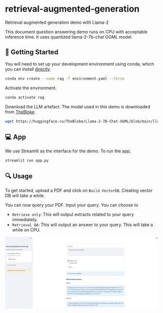 # retrieval-augmented-generation
Retrieval augmented generation demo with Llama-2

This document question answering demo runs on CPU with acceptable inference time. It uses quantized llama-2-7b-chat GGML model.


## 🔧 Getting Started

You will need to set up your development environment using conda, which you can install [directly](https://docs.conda.io/projects/conda/en/latest/user-guide/install/index.html).

```bash
conda env create --name rag -f environment.yaml --force
```

Activate the environment.
```bash
conda activate rag
```

Download the LLM artefact. The model used in this demo is downloaded from [TheBloke](https://huggingface.co/TheBloke/Llama-2-7B-Chat-GGML/tree/main).
```bash
wget https://huggingface.co/TheBloke/Llama-2-7B-Chat-GGML/blob/main/llama-2-7b-chat.ggmlv3.q8_0.bin -P ./models/llama2-7b-chat-ggml
```

## 💻 App

We use Streamlit as the interface for the demo. To run the app,

```bash
streamlit run app.py
```

## 🔍 Usage

To get started, upload a PDF and click on `Build VectorDB`. Creating vector DB will take a while.

You can now query your PDF. Input your query. You can choose to
- `Retrieve only`: This will output extracts related to your query immediately.
- `Retrieval QA`: This will output an answer to your query. This will take a while on CPU.

![app screenshot](./assets/screenshot.png)
